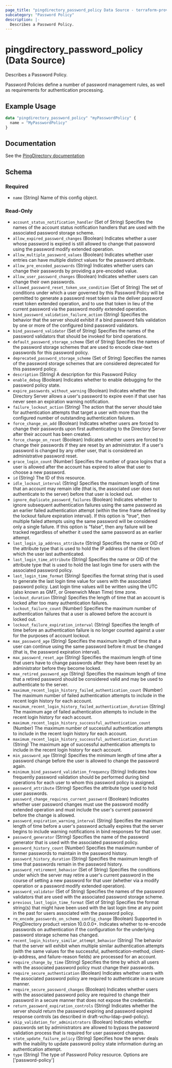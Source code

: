 ```yaml
---
page_title: "pingdirectory_password_policy Data Source - terraform-provider-pingdirectory"
subcategory: "Password Policy"
description: |-
  Describes a Password Policy.
---
```


# pingdirectory_password_policy (Data Source)

Describes a Password Policy.

Password Policies define a number of password management rules, as well as requirements for authentication processing.

## Example Usage

```terraform
data "pingdirectory_password_policy" "myPasswordPolicy" {
  name = "MyPasswordPolicy"
}
```

## Documentation
See the [PingDirectory documentation](https://docs.pingidentity.com/r/en-us/pingdirectory-93/pd_ds_creating_new_password_policy)

<!-- schema generated by tfplugindocs -->
## Schema

### Required

- `name` (String) Name of this config object.

### Read-Only

- `account_status_notification_handler` (Set of String) Specifies the names of the account status notification handlers that are used with the associated password storage scheme.
- `allow_expired_password_changes` (Boolean) Indicates whether a user whose password is expired is still allowed to change that password using the password modify extended operation.
- `allow_multiple_password_values` (Boolean) Indicates whether user entries can have multiple distinct values for the password attribute.
- `allow_pre_encoded_passwords` (String) Indicates whether users can change their passwords by providing a pre-encoded value.
- `allow_user_password_changes` (Boolean) Indicates whether users can change their own passwords.
- `allowed_password_reset_token_use_condition` (Set of String) The set of conditions under which a user governed by this Password Policy will be permitted to generate a password reset token via the deliver password reset token extended operation, and to use that token in lieu of the current password via the password modify extended operation.
- `bind_password_validation_failure_action` (String) Specifies the behavior that the server should exhibit if a bind password fails validation by one or more of the configured bind password validators.
- `bind_password_validator` (Set of String) Specifies the names of the password validators that should be invoked for bind operations.
- `default_password_storage_scheme` (Set of String) Specifies the names of the password storage schemes that are used to encode clear-text passwords for this password policy.
- `deprecated_password_storage_scheme` (Set of String) Specifies the names of the password storage schemes that are considered deprecated for this password policy.
- `description` (String) A description for this Password Policy
- `enable_debug` (Boolean) Indicates whether to enable debugging for the password policy state.
- `expire_passwords_without_warning` (Boolean) Indicates whether the Directory Server allows a user's password to expire even if that user has never seen an expiration warning notification.
- `failure_lockout_action` (String) The action that the server should take for authentication attempts that target a user with more than the configured number of outstanding authentication failures.
- `force_change_on_add` (Boolean) Indicates whether users are forced to change their passwords upon first authenticating to the Directory Server after their account has been created.
- `force_change_on_reset` (Boolean) Indicates whether users are forced to change their passwords if they are reset by an administrator. If a user's password is changed by any other user, that is considered an administrative password reset.
- `grace_login_count` (Number) Specifies the number of grace logins that a user is allowed after the account has expired to allow that user to choose a new password.
- `id` (String) The ID of this resource.
- `idle_lockout_interval` (String) Specifies the maximum length of time that an account may remain idle (that is, the associated user does not authenticate to the server) before that user is locked out.
- `ignore_duplicate_password_failures` (Boolean) Indicates whether to ignore subsequent authentication failures using the same password as an earlier failed authentication attempt (within the time frame defined by the lockout failure expiration interval). If this option is "true", then multiple failed attempts using the same password will be considered only a single failure. If this option is "false", then any failure will be tracked regardless of whether it used the same password as an earlier attempt.
- `last_login_ip_address_attribute` (String) Specifies the name or OID of the attribute type that is used to hold the IP address of the client from which the user last authenticated.
- `last_login_time_attribute` (String) Specifies the name or OID of the attribute type that is used to hold the last login time for users with the associated password policy.
- `last_login_time_format` (String) Specifies the format string that is used to generate the last login time value for users with the associated password policy. Last login time values will be written using the UTC (also known as GMT, or Greenwich Mean Time) time zone.
- `lockout_duration` (String) Specifies the length of time that an account is locked after too many authentication failures.
- `lockout_failure_count` (Number) Specifies the maximum number of authentication failures that a user is allowed before the account is locked out.
- `lockout_failure_expiration_interval` (String) Specifies the length of time before an authentication failure is no longer counted against a user for the purposes of account lockout.
- `max_password_age` (String) Specifies the maximum length of time that a user can continue using the same password before it must be changed (that is, the password expiration interval).
- `max_password_reset_age` (String) Specifies the maximum length of time that users have to change passwords after they have been reset by an administrator before they become locked.
- `max_retired_password_age` (String) Specifies the maximum length of time that a retired password should be considered valid and may be used to authenticate to the server.
- `maximum_recent_login_history_failed_authentication_count` (Number) The maximum number of failed authentication attempts to include in the recent login history for each account.
- `maximum_recent_login_history_failed_authentication_duration` (String) The maximum age of failed authentication attempts to include in the recent login history for each account.
- `maximum_recent_login_history_successful_authentication_count` (Number) The maximum number of successful authentication attempts to include in the recent login history for each account.
- `maximum_recent_login_history_successful_authentication_duration` (String) The maximum age of successful authentication attempts to include in the recent login history for each account.
- `min_password_age` (String) Specifies the minimum length of time after a password change before the user is allowed to change the password again.
- `minimum_bind_password_validation_frequency` (String) Indicates how frequently password validation should be performed during bind operations for each user to whom this password policy is assigned.
- `password_attribute` (String) Specifies the attribute type used to hold user passwords.
- `password_change_requires_current_password` (Boolean) Indicates whether user password changes must use the password modify extended operation and must include the user's current password before the change is allowed.
- `password_expiration_warning_interval` (String) Specifies the maximum length of time before a user's password actually expires that the server begins to include warning notifications in bind responses for that user.
- `password_generator` (String) Specifies the name of the password generator that is used with the associated password policy.
- `password_history_count` (Number) Specifies the maximum number of former passwords to maintain in the password history.
- `password_history_duration` (String) Specifies the maximum length of time that passwords remain in the password history.
- `password_retirement_behavior` (Set of String) Specifies the conditions under which the server may retire a user's current password in the course of setting a new password for that user (whether via a modify operation or a password modify extended operation).
- `password_validator` (Set of String) Specifies the names of the password validators that are used with the associated password storage scheme.
- `previous_last_login_time_format` (Set of String) Specifies the format string(s) that might have been used with the last login time at any point in the past for users associated with the password policy.
- `re_encode_passwords_on_scheme_config_change` (Boolean) Supported in PingDirectory product version 10.0.0.0+. Indicates whether to re-encode passwords on authentication if the configuration for the underlying password storage scheme has changed.
- `recent_login_history_similar_attempt_behavior` (String) The behavior that the server will exhibit when multiple similar authentication attempts (with the same values for the successful, authentication-method, client-ip-address, and failure-reason fields) are processed for an account.
- `require_change_by_time` (String) Specifies the time by which all users with the associated password policy must change their passwords.
- `require_secure_authentication` (Boolean) Indicates whether users with the associated password policy are required to authenticate in a secure manner.
- `require_secure_password_changes` (Boolean) Indicates whether users with the associated password policy are required to change their password in a secure manner that does not expose the credentials.
- `return_password_expiration_controls` (String) Indicates whether the server should return the password expiring and password expired response controls (as described in draft-vchu-ldap-pwd-policy).
- `skip_validation_for_administrators` (Boolean) Indicates whether passwords set by administrators are allowed to bypass the password validation process that is required for user password changes.
- `state_update_failure_policy` (String) Specifies how the server deals with the inability to update password policy state information during an authentication attempt.
- `type` (String) The type of Password Policy resource. Options are ['password-policy']

